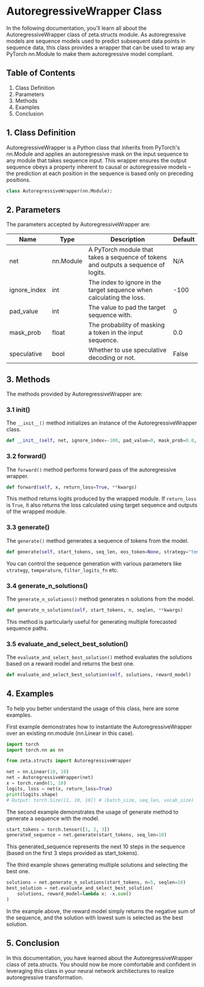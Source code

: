# AutoregressiveWrapper Class

In the following documentation, you'll learn all about the AutoregressiveWrapper class of zeta.structs module. As autoregressive models are sequence models used to predict subsequent data points in sequence data, this class provides a wrapper that can be used to wrap any PyTorch nn.Module to make them autoregressive model compliant.

## Table of Contents

1. Class Definition
2. Parameters
3. Methods
4. Examples
5. Conclusion

## 1. Class Definition

AutoregressiveWrapper is a Python class that inherits from PyTorch's nn.Module and applies an autoregressive mask on the input sequence to any module that takes sequence input. This wrapper ensures the output sequence obeys a property inherent to causal or autoregressive models – the prediction at each position in the sequence is based only on preceding positions.

```python
class AutoregressiveWrapper(nn.Module):
```

## 2. Parameters

The parameters accepted by AutoregressiveWrapper are:

| Name | Type | Description | Default |
|---|---|---|---|
|net|nn.Module|A PyTorch module that takes a sequence of tokens and outputs a sequence of logits.|N/A|
|ignore_index|int|The index to ignore in the target sequence when calculating the loss.|-100|
|pad_value|int|The value to pad the target sequence with.|0|
|mask_prob|float|The probability of masking a token in the input sequence.|0.0|
|speculative |bool|Whether to use speculative decoding or not.|False|

## 3. Methods

The methods provided by AutoregressiveWrapper are:

### 3.1 __init__()

The `__init__()` method initializes an instance of the AutoregressiveWrapper class.

```python
def __init__(self, net, ignore_index=-100, pad_value=0, mask_prob=0.0, speculative=False)
```

### 3.2 forward()

The `forward()` method performs forward pass of the autoregressive wrapper.

```python
def forward(self, x, return_loss=True, **kwargs)
```

This method returns logits produced by the wrapped module. If `return_loss` is `True`, it also returns the loss calculated using target sequence and outputs of the wrapped module.

### 3.3 generate()

The `generate()` method generates a sequence of tokens from the model.

```python
def generate(self, start_tokens, seq_len, eos_token=None, strategy="temperature", temperature=1.0, filter_logits_fn=top_k, filter_thres=0.9, min_p_pow=2.0, min_p_ratio=0.02, gamma=5, **kwargs)
```

You can control the sequence generation with various parameters like `strategy`, `temperature`, `filter_logits_fn` etc.

### 3.4 generate_n_solutions()

The `generate_n_solutions()` method generates n solutions from the model.

```python
def generate_n_solutions(self, start_tokens, n, seqlen, **kwargs)
```
This method is particularly useful for generating multiple forecasted sequence paths.

### 3.5 evaluate_and_select_best_solution()

The `evaluate_and_select_best_solution()` method evaluates the solutions based on a reward model and returns the best one.

```python
def evaluate_and_select_best_solution(self, solutions, reward_model)
```


## 4. Examples

To help you better understand the usage of this class, here are some examples.

First example demonstrates how to instantiate the AutoregressiveWrapper over an existing nn.module (nn.Linear in this case).

```python
import torch
import torch.nn as nn

from zeta.structs import AutoregressiveWrapper

net = nn.Linear(10, 10)
net = AutoregressiveWrapper(net)
x = torch.randn(1, 10)
logits, loss = net(x, return_loss=True)
print(logits.shape)
# Output: torch.Size([1, 10, 10]) # (batch_size, seq_len, vocab_size)
```

The second example demonstrates the usage of generate method to generate a sequence with the model.

```python
start_tokens = torch.tensor([1, 2, 3])
generated_sequence = net.generate(start_tokens, seq_len=10)
```
This generated_sequence represents the next 10 steps in the sequence (based on the first 3 steps provided as start_tokens).

The third example shows generating multiple solutions and selecting the best one.

```python
solutions = net.generate_n_solutions(start_tokens, n=5, seqlen=10)
best_solution = net.evaluate_and_select_best_solution(
    solutions, reward_model=lambda x: -x.sum()
)
```
In the example above, the reward model simply returns the negative sum of the sequence, and the solution with lowest sum is selected as the best solution.

## 5. Conclusion

In this documentation, you have learned about the AutoregressiveWrapper class of zeta.structs. You should now be more comfortable and confident in leveraging this class in your neural network architectures to realize autoregressive transformation.
